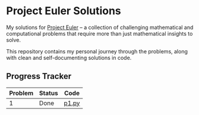 # Project Euler Solutions

My solutions for [Project Euler](https://projecteuler.net/) – a
collection of challenging mathematical and computational problems that
require more than just mathematical insights to solve.

This repository contains my personal journey through the problems,
along with clean and self-documenting solutions in code.

## Progress Tracker

| Problem | Status | Code           |
| ------- | ------ |----------------|
| 1       | Done   | [p1.py](p1.py) |

